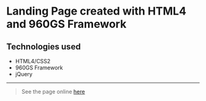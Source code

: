 # Landing Page created with HTML4 and 960GS Framework

## Technologies used

* HTML4/CSS2
* 960GS Framework
* jQuery

<hr />

> See the page online [here](https://cdn.iurianu.rocks/isc-tiles/)
